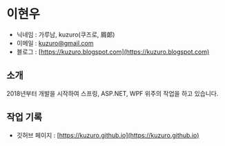 # 이현우

- 닉네임 : 가루남, kuzuro(쿠즈로, 屑郞)
- 이메일 : [kuzuro@gmail.com](mailto:kuzuro@gmail.com)
- 블로그 : [https://kuzuro.blogspot.com](https://kuzuro.blogspot.com)


## 소개

2018년부터 개발을 시작하여 스프링, ASP.NET, WPF 위주의 작업을 하고 있습니다.


## 작업 기록
- 깃허브 페이지 : [https://kuzuro.github.io](https://kuzuro.github.io)

<!--
### Hi there 👋
**kuzuro/kuzuro** is a ✨ _special_ ✨ repository because its `README.md` (this file) appears on your GitHub profile.

Here are some ideas to get you started:

- 🔭 I’m currently working on ...
- 🌱 I’m currently learning ...
- 👯 I’m looking to collaborate on ...
- 🤔 I’m looking for help with ...
- 💬 Ask me about ...
- 📫 How to reach me: ...
- 😄 Pronouns: ...
- ⚡ Fun fact: ...
-->
